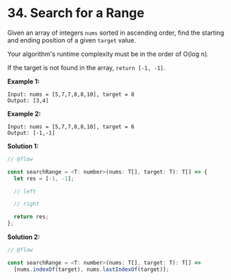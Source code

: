 # 34. Search for a Range

Given an array of integers `nums` sorted in ascending order, find the starting and ending position of a given `target` value.

Your algorithm's runtime complexity must be in the order of O(log n).

If the target is not found in the array, `return [-1, -1]`.

**Example 1:**

```
Input: nums = [5,7,7,8,8,10], target = 8
Output: [3,4]
```

**Example 2:**

```
Input: nums = [5,7,7,8,8,10], target = 6
Output: [-1,-1]
```

**Solution 1:**

```js
// @flow

const searchRange = <T: number>(nums: T[], target: T): T[] => {
  let res = [-1, -1];

  // left

  // right

  return res;
};
```

**Solution 2:**

```js
// @flow

const searchRange = <T: number>(nums: T[], target: T): T[] =>
  [nums.indexOf(target), nums.lastIndexOf(target)];
```
